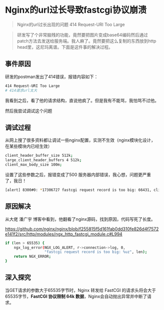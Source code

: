 # Nginx的url过长导致fastcgi协议崩溃

> Nginx的url过长出现的问题 414 Request-URI Too Large

> 研发写了个非常脑残的功能，竟然要把图片变成base64编码然后通过patch方法去发送给服务端。我人麻了。竟然要把这么复制的东西放到http head里，这尼玛离谱。下面是这件事的解决过程。

## 事件原因

研发的postman发出了414错误，报错内容如下：

```bash
414 Request-URI Too Large
# 414请求url太大
```

我看到之后，看了他的请求结构，直说他疯了。但是我有不能骂，我怕骂不过他。

然后我尝试调试这个问题

## 调试过程

从网上搜了很多资料都让调试一些nginx配置，实测不生效（nginx模块化设计，在某些模块内已经生效）

```bash
client_header_buffer_size 512k;
large_client_header_buffers 4 512k;
client_max_body_size 100m;
```

设置了这些参数之后，报错变成了500 服务器内部错误，我心想，问题更严重了，我日！

```bash
[alert] 8300#0: *17306727 fastcgi request record is too big: 66431, client: 192.168.*, server: 192.168.0.183, request: "GET xxxx....";
```

## 原因解决

从大佬 潘广宇 博客中看到，他翻看了nginx源码，找到原因，代码写死了长度。



https://github.com/nginx/nginx/blob/f255815f5d161fab0dd310fe826d4f7572e141f2/src/http/modules/ngx_http_fastcgi_module.c#L994



```bash
if (len > 65535) {
    ngx_log_error(NGX_LOG_ALERT, r->connection->log, 0,
                  "fastcgi request record is too big: %uz", len);
    return NGX_ERROR;
}
```

## 深入探究

当GET请求的参数大于65535字节时，Nginx 转发给 FastCGI 的请求头将会大于65535字节，**FastCGI 协议限制 64k 数据**，Nginx会自动抛出异常并中断了请求。